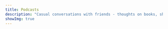 ```yaml
---
title: Podcasts
description: "Casual conversations with friends - thoughts on books, shows, ups and downs, and everything in between"
showImg: true
---
```


<script type="module" src="/assets/js/podcasts/main.js"></script>
<div class="start-here"></div>